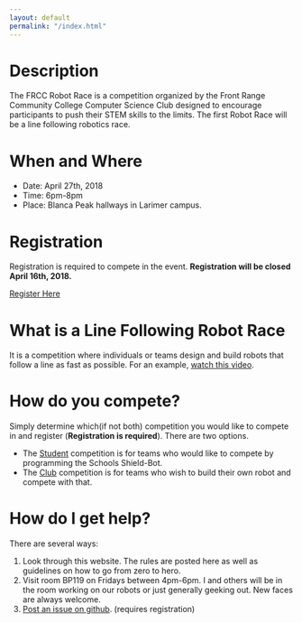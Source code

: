 ```yaml
---
layout: default
permalink: "/index.html"
---
```


# Description

The FRCC Robot Race is a competition organized by the Front Range Community College Computer Science Club designed to encourage participants to push their STEM skills to the limits.  The first Robot Race will be a line following robotics race.

# When and Where

* Date: April 27th, 2018
* Time: 6pm-8pm
* Place: Blanca Peak hallways in Larimer campus.

# Registration

Registration is required to compete in the event.  **Registration will be closed April 16th, 2018.**

[Register Here](https://goo.gl/forms/UfGM3spfAEz1vtaV2)

# What is a Line Following Robot Race

It is a competition where individuals or teams design and build robots that follow a line as fast as possible.  For an example, [watch this video](https://www.youtube.com/watch?v=7omDkur_fk8).

# How do you compete?

Simply determine which(if not both) competition you would like to compete in and register (**Registration is required**).  There are two options.

* The [Student](/robots/shield-bot.html) competition is for teams who would like to compete by programming the Schools Shield-Bot.
* The [Club](/robots/club-bot.html) competition is for teams who wish to build their own robot and compete with that.

# How do I get help?

There are several ways:

1. Look through this website.  The rules are posted here as well as guidelines on how to go from zero to hero.
2. Visit room BP119 on Fridays between 4pm-6pm.  I and others will be in the room working on our robots or just generally geeking out.  New faces are always welcome.
3. [Post an issue on github](https://github.com/IkonOne/frcc-robot-race/issues/new). (requires registration)